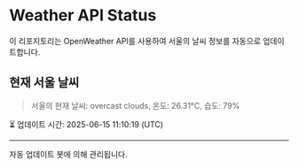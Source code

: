 
# Weather API Status

이 리포지토리는 OpenWeather API를 사용하여 서울의 날씨 정보를 자동으로 업데이트합니다.

## 현재 서울 날씨
> 서울의 현재 날씨: overcast clouds, 온도: 26.31°C, 습도: 79%

⏳ 업데이트 시간: 2025-06-15 11:10:19 (UTC)

---
자동 업데이트 봇에 의해 관리됩니다.
